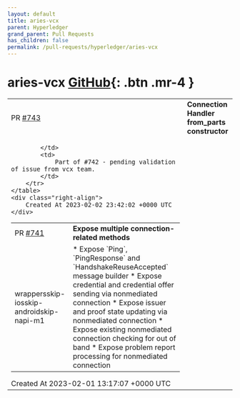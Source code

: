 ```yaml
---
layout: default
title: aries-vcx
parent: Hyperledger
grand_parent: Pull Requests
has_children: false
permalink: /pull-requests/hyperledger/aries-vcx
---
```


# aries-vcx <span class="fs-3 right-align">[GitHub](https://github.com/hyperledger/aries-vcx){: .btn .mr-4 }</span>


<div>
    <table>
        <tr>
            <td>
                PR <a href="https://github.com/hyperledger/aries-vcx/pull/743" class=".btn">#743</a>
            </td>
            <td>
                <b>
                    Connection Handler from_parts constructor
                </b>
            </td>
        </tr>
        <tr>
            <td>
                
            </td>
            <td>
                Part of #742 - pending validation of issue from vcx team.
            </td>
        </tr>
    </table>
    <div class="right-align">
        Created At 2023-02-02 23:42:02 +0000 UTC
    </div>
</div>

<div>
    <table>
        <tr>
            <td>
                PR <a href="https://github.com/hyperledger/aries-vcx/pull/741" class=".btn">#741</a>
            </td>
            <td>
                <b>
                    Expose multiple connection-related methods
                </b>
            </td>
        </tr>
        <tr>
            <td>
                <span class="chip">wrappers</span><span class="chip">skip-ios</span><span class="chip">skip-android</span><span class="chip">skip-napi-m1</span>
            </td>
            <td>
                * Expose `Ping`, `PingResponse` and `HandshakeReuseAccepted` message builder
* Expose credential and credential offer sending via nonmediated connection
* Expose issuer and proof state updating via nonmediated connection
* Expose existing nonmediated connection checking for out of band
* Expose problem report processing for nonmediated connection
            </td>
        </tr>
    </table>
    <div class="right-align">
        Created At 2023-02-01 13:17:07 +0000 UTC
    </div>
</div>

